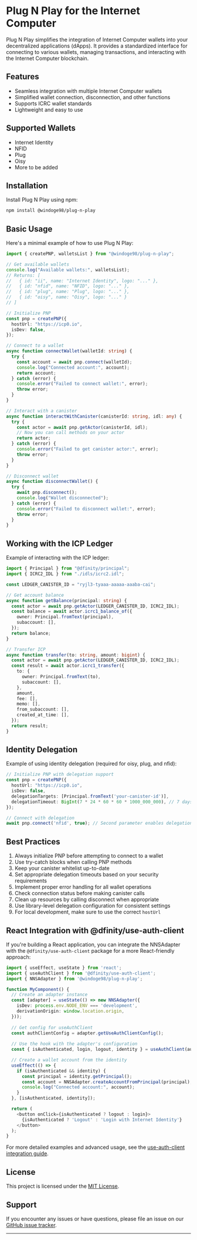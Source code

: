 # Plug N Play for the Internet Computer

Plug N Play simplifies the integration of Internet Computer wallets into your decentralized applications (dApps). It provides a standardized interface for connecting to various wallets, managing transactions, and interacting with the Internet Computer blockchain.

## Features

- Seamless integration with multiple Internet Computer wallets
- Simplified wallet connection, disconnection, and other functions
- Supports ICRC wallet standards
- Lightweight and easy to use

## Supported Wallets

- Internet Identity
- NFID
- Plug
- Oisy
- More to be added

## Installation

Install Plug N Play using npm:

```bash
npm install @windoge98/plug-n-play
```

## Basic Usage

Here's a minimal example of how to use Plug N Play:

```typescript
import { createPNP, walletsList } from "@windoge98/plug-n-play";

// Get available wallets
console.log("Available wallets:", walletsList);
// Returns: [
//   { id: "ii", name: "Internet Identity", logo: "..." },
//   { id: "nfid", name: "NFID", logo: "..." },
//   { id: "plug", name: "Plug", logo: "..." },
//   { id: "oisy", name: "Oisy", logo: "..." }
// ]

// Initialize PNP
const pnp = createPNP({
  hostUrl: "https://icp0.io",
  isDev: false,
});

// Connect to a wallet
async function connectWallet(walletId: string) {
  try {
    const account = await pnp.connect(walletId);
    console.log("Connected account:", account);
    return account;
  } catch (error) {
    console.error("Failed to connect wallet:", error);
    throw error;
  }
}

// Interact with a canister
async function interactWithCanister(canisterId: string, idl: any) {
  try {
    const actor = await pnp.getActor(canisterId, idl);
    // Now you can call methods on your actor
    return actor;
  } catch (error) {
    console.error("Failed to get canister actor:", error);
    throw error;
  }
}

// Disconnect wallet
async function disconnectWallet() {
  try {
    await pnp.disconnect();
    console.log("Wallet disconnected");
  } catch (error) {
    console.error("Failed to disconnect wallet:", error);
    throw error;
  }
}
```

## Working with the ICP Ledger

Example of interacting with the ICP ledger:

```typescript
import { Principal } from "@dfinity/principal";
import { ICRC2_IDL } from "./idls/icrc2.idl";

const LEDGER_CANISTER_ID = "ryjl3-tyaaa-aaaaa-aaaba-cai";

// Get account balance
async function getBalance(principal: string) {
  const actor = await pnp.getActor(LEDGER_CANISTER_ID, ICRC2_IDL);
  const balance = await actor.icrc1_balance_of({
    owner: Principal.fromText(principal),
    subaccount: [],
  });
  return balance;
}

// Transfer ICP
async function transfer(to: string, amount: bigint) {
  const actor = await pnp.getActor(LEDGER_CANISTER_ID, ICRC2_IDL);
  const result = await actor.icrc1_transfer({
    to: {
      owner: Principal.fromText(to),
      subaccount: [],
    },
    amount,
    fee: [],
    memo: [],
    from_subaccount: [],
    created_at_time: [],
  });
  return result;
}
```

## Identity Delegation

Example of using identity delegation (required for oisy, plug, and nfid):

```typescript
// Initialize PNP with delegation support
const pnp = createPNP({
  hostUrl: "https://icp0.io",
  isDev: false,
  delegationTargets: [Principal.fromText('your-canister-id')],
  delegationTimeout: BigInt(7 * 24 * 60 * 60 * 1000_000_000), // 7 days
});

// Connect with delegation
await pnp.connect('nfid', true); // Second parameter enables delegation
```

## Best Practices

1. Always initialize PNP before attempting to connect to a wallet
2. Use try-catch blocks when calling PNP methods
3. Keep your canister whitelist up-to-date
4. Set appropriate delegation timeouts based on your security requirements
5. Implement proper error handling for all wallet operations
6. Check connection status before making canister calls
7. Clean up resources by calling disconnect when appropriate
8. Use library-level delegation configuration for consistent settings
9. For local development, make sure to use the correct `hostUrl`

## React Integration with @dfinity/use-auth-client

If you're building a React application, you can integrate the NNSAdapter with the `@dfinity/use-auth-client` package for a more React-friendly approach:

```typescript
import { useEffect, useState } from 'react';
import { useAuthClient } from '@dfinity/use-auth-client';
import { NNSAdapter } from '@windoge98/plug-n-play';

function MyComponent() {
  // Create an adapter instance
  const [adapter] = useState(() => new NNSAdapter({
    isDev: process.env.NODE_ENV === 'development',
    derivationOrigin: window.location.origin,
  }));
  
  // Get config for useAuthClient
  const authClientConfig = adapter.getUseAuthClientConfig();
  
  // Use the hook with the adapter's configuration
  const { isAuthenticated, login, logout, identity } = useAuthClient(authClientConfig);

  // Create a wallet account from the identity
  useEffect(() => {
    if (isAuthenticated && identity) {
      const principal = identity.getPrincipal();
      const account = NNSAdapter.createAccountFromPrincipal(principal);
      console.log("Connected account:", account);
    }
  }, [isAuthenticated, identity]);

  return (
    <button onClick={isAuthenticated ? logout : login}>
      {isAuthenticated ? 'Logout' : 'Login with Internet Identity'}
    </button>
  );
}
```

For more detailed examples and advanced usage, see the [use-auth-client integration guide](./docs/use-auth-client-integration.md).

## License

This project is licensed under the [MIT License](https://github.com/microdao-corporation/plug-n-play/blob/main/LICENSE.txt).

## Support

If you encounter any issues or have questions, please file an issue on our [GitHub issue tracker](https://github.com/microdao-corporation/plug-n-play/issues).

---